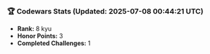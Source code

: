 ### 🏆 Codewars Stats (Updated: 2025-07-08 00:44:21 UTC)

- **Rank:** 8 kyu
- **Honor Points:** 3
- **Completed Challenges:** 1
